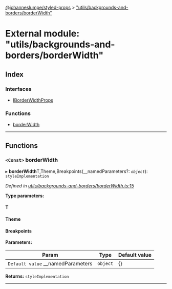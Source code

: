 [@johanneslumpe/styled-props](../README.md) > ["utils/backgrounds-and-borders/borderWidth"](../modules/_utils_backgrounds_and_borders_borderwidth_.md)

# External module: "utils/backgrounds-and-borders/borderWidth"

## Index

### Interfaces

* [IBorderWidthProps](../interfaces/_utils_backgrounds_and_borders_borderwidth_.iborderwidthprops.md)

### Functions

* [borderWidth](_utils_backgrounds_and_borders_borderwidth_.md#borderwidth)

---

## Functions

<a id="borderwidth"></a>

### `<Const>` borderWidth

▸ **borderWidth**T,Theme,Breakpoints(__namedParameters?: *`object`*): `styleImplementation`

*Defined in [utils/backgrounds-and-borders/borderWidth.ts:15](https://github.com/johanneslumpe/styled-props/blob/3abf398/src/utils/backgrounds-and-borders/borderWidth.ts#L15)*

**Type parameters:**

#### T 
#### Theme 
#### Breakpoints 
**Parameters:**

| Param | Type | Default value |
| ------ | ------ | ------ |
| `Default value` __namedParameters | `object` |  {} |

**Returns:** `styleImplementation`

___

